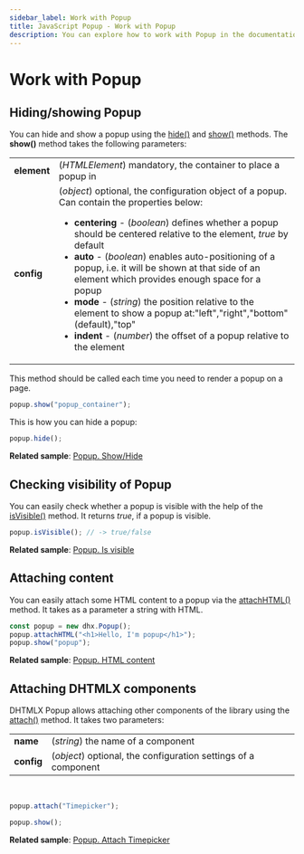```yaml
---
sidebar_label: Work with Popup
title: JavaScript Popup - Work with Popup 
description: You can explore how to work with Popup in the documentation of the DHTMLX JavaScript UI library. Browse developer guides and API reference, try out code examples and live demos, and download a free 30-day evaluation version of DHTMLX Suite 7.
---
```


#  Work with Popup

## Hiding/showing Popup

You can hide and show a popup using the [hide()](popup/api/popup_hide_method.md) and [show()](popup/api/popup_show_method.md) methods. The **show()** method takes the following parameters:

<table>
	<tbody>
        <tr>
			<td><b>element</b></td>
			<td>(<i>HTMLElement</i>) mandatory, the container to place a popup in</td>
		</tr>
        <tr>
			<td><b>config</b></td>
			<td>(<i>object</i>) optional, the configuration object of a popup. Can contain the properties below:
            <ul>
                <li><b>centering</b> - (<i>boolean</i>) defines whether a popup should be centered relative to the element, <i>true</i> by default</li>
                <li><b>auto</b> - (<i>boolean</i>) enables auto-positioning of a popup, i.e. it will be shown at that side of an element which provides enough space for a popup</li>
                <li><b>mode</b> - (<i>string</i>) the position relative to the element to show a popup at:"left","right","bottom" (default),"top"</li>
                <li><b>indent</b> - (<i>number</i>) the offset of a popup relative to the element</li>
            </ul></td>
		</tr>
    </tbody>
</table> 

This method should be called each time you need to render a popup on a page.

~~~js
popup.show("popup_container");
~~~

This is how you can hide a popup:

~~~js
popup.hide();
~~~

**Related sample**: [Popup. Show/Hide](https://snippet.dhtmlx.com/aqzy536h)

## Checking visibility of Popup

You can easily check whether a popup is visible with the help of the [isVisible()](popup/api/popup_isvisible_method.md) method. It returns *true*, if a popup is visible.

~~~js
popup.isVisible(); // -> true/false
~~~

**Related sample**: [Popup. Is visible](https://snippet.dhtmlx.com/f614sdm3)

## Attaching content

You can easily attach some HTML content to a popup via the [attachHTML()](popup/api/popup_attachhtml_method.md) method. It takes as a parameter a string with HTML.

~~~js
const popup = new dhx.Popup();
popup.attachHTML("<h1>Hello, I'm popup</h1>");
popup.show("popup");
~~~

**Related sample**: [Popup. HTML content](https://snippet.dhtmlx.com/ajv5qqxq)

## Attaching DHTMLX components

DHTMLX Popup allows attaching other components of the library using the [attach()](popup/api/popup_attach_method.md) method. It takes two parameters:

<table>
	<tbody>
        <tr>
			<td><b>name</b></td>
			<td>(<i>string</i>) the name of a component</td>
		</tr>
        <tr>
			<td><b>config</b></td>
			<td>(<i>object</i>) optional, the configuration settings of a component</td>
		</tr>
    </tbody>
</table>
<br/>

~~~js
popup.attach("Timepicker"); 

popup.show();
~~~

**Related sample**: [Popup. Attach Timepicker](https://snippet.dhtmlx.com/7x6hlbqx)
